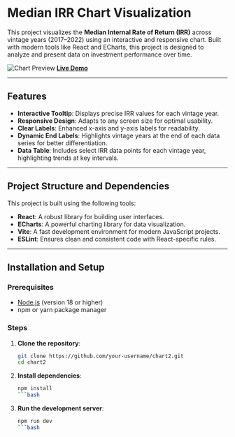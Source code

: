 # Median IRR Chart Visualization

This project visualizes the **Median Internal Rate of Return (IRR)** across vintage years (2017–2022) using an interactive and responsive chart. Built with modern tools like React and ECharts, this project is designed to analyze and present data on investment performance over time.

![Chart Preview](https://app.netlify.com/.netlify/images?url=https://d33wubrfki0l68.cloudfront.net/6741a0fbc795fbfb293413cf/screenshot_2024-11-23-09-31-44-0000.webp&fit=cover&h=500&q=40&w=800)
**[Live Demo](https://apache-echart2.netlify.app/)**

---

## Features

- **Interactive Tooltip**: Displays precise IRR values for each vintage year.
- **Responsive Design**: Adapts to any screen size for optimal usability.
- **Clear Labels**: Enhanced x-axis and y-axis labels for readability.
- **Dynamic End Labels**: Highlights vintage years at the end of each data series for better differentiation.
- **Data Table**: Includes select IRR data points for each vintage year, highlighting trends at key intervals.

---

## Project Structure and Dependencies

This project is built using the following tools:
- **React**: A robust library for building user interfaces.
- **ECharts**: A powerful charting library for data visualization.
- **Vite**: A fast development environment for modern JavaScript projects.
- **ESLint**: Ensures clean and consistent code with React-specific rules.


---

## Installation and Setup

### Prerequisites
- [Node.js](https://nodejs.org/) (version 18 or higher)
- npm or yarn package manager

### Steps
1. **Clone the repository**:
   ```bash
   git clone https://github.com/your-username/chart2.git
   cd chart2
2. **Install dependencies**:
   ```bash
   npm install
   ```bash
3. **Run the development server**:
   ```bash
   npm run dev
   ```bash

